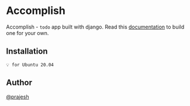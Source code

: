 # Accomplish

Accomplish - `todo` app built with django. Read this [documentation]() to build one for your own.

## Installation

`💡 for Ubuntu 20.04`

## Author

[@prajesh](https://bit.ly/ElEvEnCo)
